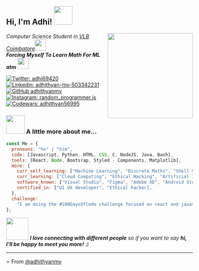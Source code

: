 <h2> Hi, I'm Adhi! <img src="https://media.giphy.com/media/mGcNjsfWAjY5AEZNw6/giphy.gif" width="50"></h2>
<img align='right' src="https://media.giphy.com/media/ieyl9zmCjO4b4t6qoY/giphy.gif" width="230">
<p><em>Computer Science Student in <a href="https://vlbjcas.ac.in/">VLB Coimbatore</a><img src="https://media.giphy.com/media/fYSnHlufseco8Fh93Z/giphy.gif" width="30"></br><b>Forcing Myself To Learn Math For ML atm</b> <img src="https://media.giphy.com/media/WUlplcMpOCEmTGBtBW/giphy.gif" width="30"> 
</em></p>

[![Twitter: adhi69420](https://img.shields.io/badge/Twitter-1DA1F2?style=for-the-badge&logo=twitter&logoColor=white)](https://twitter.com/adhi69420)
[![Linkedin: adhithyan-mv-503342231](https://img.shields.io/badge/LinkedIn-0077B5?style=for-the-badge&logo=linkedin&logoColor=white)](https://www.linkedin.com/in/adhithyan-mv-503342231/)
[![GitHub adhithyanmv](https://img.shields.io/badge/GitHub-100000?style=for-the-badge&logo=github&logoColor=white)](https://github.com/adhithyanmv)
[![Instagram: random_programmer.js](https://img.shields.io/badge/Instagram-E4405F?style=for-the-badge&logo=instagram&logoColor=white)](https://www.instagram.com)
[![Codewars: adhithyan56995](https://img.shields.io/badge/Codewars-B1361E?style=for-the-badge&logo=Codewars&logoColor=white)](https://www.codewars.com/users/adhithyan56995)

### <img src="https://media.giphy.com/media/VgCDAzcKvsR6OM0uWg/giphy.gif" width="50"> A little more about me...

```javascript
const Me = {
  pronouns: "he" | "him",
  code: [Javascript, Python, HTML, CSS, C, NodeJS, Java, Bash],
  tools: [React, Node, Bootsrap, Styled - Components, Matplotlib],
  more: {
    curr_self_learning: ["Machine Learning", "Discrete Maths", "Shell Script"],
    curr_learning: ["Cloud Computing", "Ethical Hacking", "Artificial Intelligence"],
    software_known: ["Visual Studio", "Figma", "Adobe XD", "Android Studio"],
    certified_in: ["UI UX developer", "Ethical hacker],
  },
  challenge:
    "I am doing the #100DaysOfCode challenge focused on react and javascript",
};
```

<img src="https://media.giphy.com/media/LnQjpWaON8nhr21vNW/giphy.gif" width="60"> <em><b>I love connecting with different people</b> so if you want to say <b>hi, I'll be happy to meet you more!</b> :)</em>

---

⭐️ From [@adhithyanmv](https://github.com/adhithyanmv)
